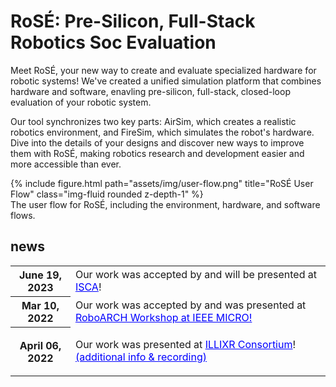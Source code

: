 # RoSÉ: Pre-Silicon, Full-Stack Robotics Soc Evaluation

Meet RoSÉ, your new way to create and evaluate specialized hardware for robotic systems! We've created a unified simulation platform that combines hardware and software, enavling pre-silicon, full-stack, closed-loop evaluation of your robotic system. 

Our tool synchronizes two key parts: AirSim, which creates a realistic robotics environment, and FireSim, which simulates the robot's hardware.  Dive into the details of your designs and discover new ways to improve them with RoSÉ, making robotics research and development easier and more accessible than ever.

<div class="row">
    <div class="col-sm mt-3 mt-md-0">
        {% include figure.html path="assets/img/user-flow.png" title="RoSÉ User Flow" class="img-fluid rounded z-depth-1" %}
    </div>
</div>
<div class="caption">
    The user flow for RoSÉ, including the environment, hardware, and software flows.
</div>

<div class="News">
  <h2>news</h2>
  <div class="table-responsive">
    <table class="table table-sm table-borderless">
      <tr>
        <th scope="row">June 19, 2023</th>
        <td>
          Our work was accepted by and will be presented at <a style="color:blue;"  href="https://www.iscaconf.org/isca2023/program/#ii-3a" target="_blank" rel="noopener noreferrer"> ISCA</a>!
        </td>
      </tr>
      <tr>
        <th scope="row">Mar 10, 2022</th>
        <td>
          Our work was accepted by and was presented at  <a style="color:blue;"  href="https://sites.google.com/g.harvard.edu/roboarch2022/" target="_blank" rel="noopener noreferrer"> RoboARCH Workshop at IEEE MICRO!</a>
        </td>
      </tr>
      <tr>
        <th scope="row">April 06, 2022</th>
        <td>
          <p class="desc"> Our work was presented at <a style="color:blue;" href="https://illixr.org/open_meetings" target="_blank" rel="noopener noreferrer">ILLIXR Consortium</a>!<a style="color:blue;" href="https://www.youtube.com/watch?v=o7P6AOBeGcs&t=100s" target="_blank" rel="noopener noreferrer"> (additional info & recording)</a>
        </td>
      </tr>
    </table>
  </div>
</div>

